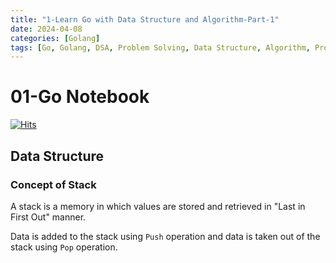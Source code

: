 ```yaml
---
title: "1-Learn Go with Data Structure and Algorithm-Part-1"
date: 2024-04-08
categories: [Golang]
tags: [Go, Golang, DSA, Problem Solving, Data Structure, Algorithm, Programming Language]
---
```


# 01-Go Notebook
[![Hits](https://hits.sh/mokhlesurr031.github.io/posts/1-learn-go-dsa.svg)](https://hits.sh/mokhlesurr031.github.io/posts/1-learn-go-dsa/)


## Data Structure

### Concept of Stack 

A stack is a memory in which values are stored and retrieved in "Last in First Out" manner. 

Data is added to the stack using `Push` operation and data is taken out of the stack using `Pop` operation.

